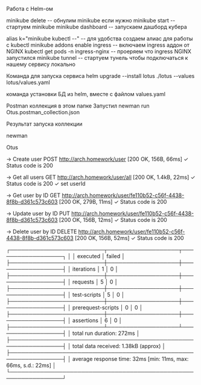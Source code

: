 Работа с Helm-ом

minikube delete -- обнулим minikube если нужно
minikube start -- стартуем minikube
minikube dashboard -- запускаем дашборд кубера

alias k="minikube kubectl --" -- для удобства создаем алиас для работы с kubectl
minikube addons enable ingress -- включаем ingress аддон от NGINX
kubectl get pods -n ingress-nginx -- проеряем что ingress NGINX запустился
minikube tunnel -- стартуем тунель чтобы подключаться к нашему сервису локально 

Команда для запуска сервиса
helm upgrade --install lotus ./lotus --values lotus/values.yaml

команда установки БД из helm, вместе с файлом values.yaml

Postman коллекция в этом папке
Запустил newman run Otus.postman_collection.json

Результат запуска коллекции

newman

Otus

→ Create user
POST http://arch.homework/user [200 OK, 156B, 66ms]
✓  Status code is 200

→ Get all users
GET http://arch.homework/user/all [200 OK, 1.4kB, 22ms]
✓  Status code is 200
✓  set userId

→ Get user by ID
GET http://arch.homework/user/fe110b52-c56f-4438-8f8b-d361c573c603 [200 OK, 279B, 11ms]
✓  Status code is 200

→ Update user by ID
PUT http://arch.homework/user/fe110b52-c56f-4438-8f8b-d361c573c603 [200 OK, 156B, 12ms]
✓  Status code is 200

→ Delete user by ID
DELETE http://arch.homework/user/fe110b52-c56f-4438-8f8b-d361c573c603 [200 OK, 156B, 52ms]
✓  Status code is 200

┌─────────────────────────┬───────────────────┬──────────────────┐
│                         │          executed │           failed │
├─────────────────────────┼───────────────────┼──────────────────┤
│              iterations │                 1 │                0 │
├─────────────────────────┼───────────────────┼──────────────────┤
│                requests │                 5 │                0 │
├─────────────────────────┼───────────────────┼──────────────────┤
│            test-scripts │                 5 │                0 │
├─────────────────────────┼───────────────────┼──────────────────┤
│      prerequest-scripts │                 0 │                0 │
├─────────────────────────┼───────────────────┼──────────────────┤
│              assertions │                 6 │                0 │
├─────────────────────────┴───────────────────┴──────────────────┤
│ total run duration: 272ms                                      │
├────────────────────────────────────────────────────────────────┤
│ total data received: 1.38kB (approx)                           │
├────────────────────────────────────────────────────────────────┤
│ average response time: 32ms [min: 11ms, max: 66ms, s.d.: 22ms] │
└────────────────────────────────────────────────────────────────┘